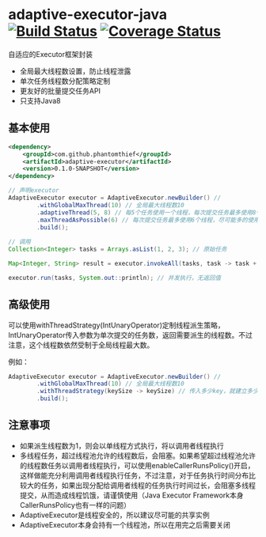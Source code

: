 adaptive-executor-java [![Build Status](https://travis-ci.org/PhantomThief/adaptive-executor-java.svg)](https://travis-ci.org/PhantomThief/adaptive-executor-java) [![Coverage Status](https://coveralls.io/repos/PhantomThief/adaptive-executor-java/badge.svg?branch=master)](https://coveralls.io/r/PhantomThief/adaptive-executor-java?branch=master)
=======================

自适应的Executor框架封装

* 全局最大线程数设置，防止线程泄露
* 单次任务线程数分配策略定制
* 更友好的批量提交任务API
* 只支持Java8

## 基本使用

```xml
<dependency>
    <groupId>com.github.phantomthief</groupId>
    <artifactId>adaptive-executor</artifactId>
    <version>0.1.0-SNAPSHOT</version>
</dependency>
```

```Java
// 声明executor
AdaptiveExecutor executor = AdaptiveExecutor.newBuilder() //
        .withGlobalMaxThread(10) // 全局最大线程数10
        .adaptiveThread(5, 8) // 每5个任务使用一个线程，每次提交任务最多使用8个线程
        .maxThreadAsPossible(6) // 每次提交任务最多使用6个线程，尽可能多的使用多线程（这个和上面策略二选一）
        .build();
        
// 调用
Collection<Integer> tasks = Arrays.asList(1, 2, 3); // 原始任务

Map<Integer, String> result = executor.invokeAll(tasks, task -> task + " done."); // 并发执行

executor.run(tasks, System.out::println); // 并发执行，无返回值    
```

## 高级使用

可以使用withThreadStrategy(IntUnaryOperator)定制线程派生策略，IntUnaryOperator传入参数为单次提交的任务数，返回需要派生的线程数。不过注意，这个线程数依然受制于全局线程最大数。

例如：

```Java
AdaptiveExecutor executor = AdaptiveExecutor.newBuilder() //
        .withGlobalMaxThread(10) // 全局最大线程数10
        .withThreadStrategy(keySize -> keySize) // 传入多少key，就建立多少线程，和maxThreadAsPossible(Integer.MAX_VALUE)效果相同
        .build();
```

## 注意事项

* 如果派生线程数为1，则会以单线程方式执行，将以调用者线程执行
* 多线程任务，超过线程池允许的线程数后，会阻塞。如果希望超过线程池允许的线程数任务以调用者线程执行，可以使用enableCallerRunsPolicy()开启，这样做能充分利用调用者线程执行任务，不过注意，对于任务执行时间分布比较大的任务，如果出现分配给调用者线程的任务执行时间过长，会阻塞多线程提交，从而造成线程饥饿，请谨慎使用（Java Executor Framework本身CallerRunsPolicy也有一样的问题）
* AdaptiveExecutor是线程安全的，所以建议尽可能的共享实例
* AdaptiveExecutor本身会持有一个线程池，所以在用完之后需要关闭